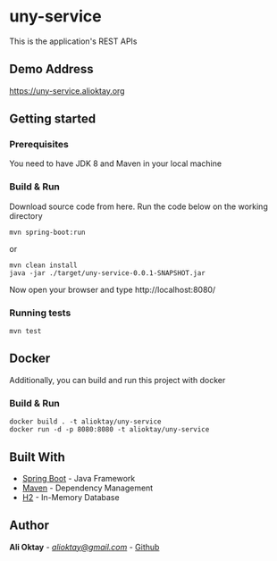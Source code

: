 # uny-service

This is the application's REST APIs

## Demo Address
https://uny-service.alioktay.org

## Getting started

### Prerequisites

You need to have JDK 8 and Maven in your local machine

### Build & Run
Download source code from here. Run the code below on the working directory
```
mvn spring-boot:run
```
or
```
mvn clean install
java -jar ./target/uny-service-0.0.1-SNAPSHOT.jar
```
Now open your browser and type http://localhost:8080/

### Running tests
```
mvn test
```

## Docker
Additionally, you can build and run this project with docker

### Build & Run
```
docker build . -t alioktay/uny-service
docker run -d -p 8080:8080 -t alioktay/uny-service
```


## Built With
* [Spring Boot](https://projects.spring.io/spring-boot/) - Java Framework
* [Maven](https://maven.apache.org/) - Dependency Management
* [H2](http://www.h2database.com/html/main.html) - In-Memory Database


## Author
**Ali Oktay** - *alioktay@gmail.com* - [Github](https://github.com/alioktay)